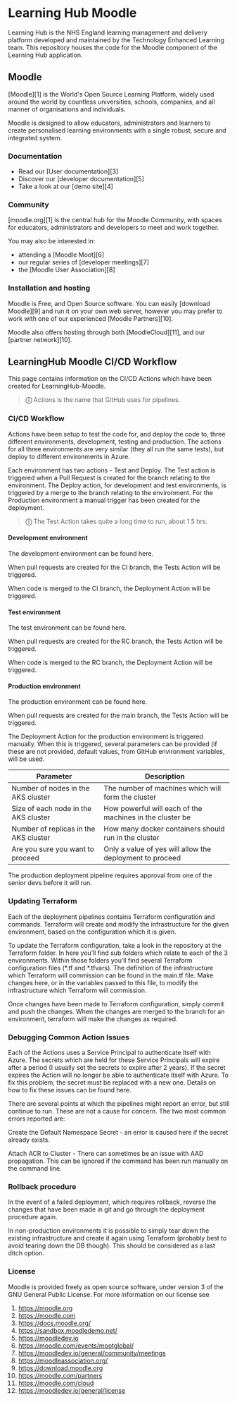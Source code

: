 # Learning Hub Moodle

Learning Hub is the NHS England learning management and delivery platform developed and maintained by the Technology Enhanced Learning team. This repository houses the code for the Moodle component of the Learning Hub application.

## Moodle

[Moodle][1] is the World's Open Source Learning Platform, widely used around the world by countless universities, schools, companies, and all manner of organisations and individuals.

Moodle is designed to allow educators, administrators and learners to create personalised learning environments with a single robust, secure and integrated system.

### Documentation

- Read our [User documentation][3]
- Discover our [developer documentation][5]
- Take a look at our [demo site][4]

### Community

[moodle.org][1] is the central hub for the Moodle Community, with spaces for educators, administrators and developers to meet and work together.

You may also be interested in:

- attending a [Moodle Moot][6]
- our regular series of [developer meetings][7]
- the [Moodle User Association][8]

### Installation and hosting

Moodle is Free, and Open Source software. You can easily [download Moodle][9] and run it on your own web server, however you may prefer to work with one of our experienced [Moodle Partners][10].

Moodle also offers hosting through both [MoodleCloud][11], and our [partner network][10].



## LearningHub Moodle CI/CD Workflow

This page contains information on the CI/CD Actions which have been created for LearningHub-Moodle.

> **&#9432;** Actions is the name that GitHub uses for pipelines.

### CI/CD Workflow
Actions have been setup to test the code for, and deploy the code to, three different environments, development, testing and production. The actions for all three environments are very similar (they all run the same tests), but deploy to different environments in Azure. 

Each environment has two actions - Test and Deploy. The Test action is triggered when a Pull Request is created for the branch relating to the environment. The Deploy action, for development and test environments, is triggered by a merge to the branch relating to the environment. For the Production environment a manual trigger has been created for the deployment.

> **&#9432;** The Test Action takes quite a long time to run, about 1.5 hrs.

#### Development environment
The development environment can be found here. 

When pull requests are created for the CI branch, the Tests Action will be triggered.

When code is merged to the CI branch, the Deployment Action will be triggered.

#### Test environment
The test environment can be found here.

When pull requests are created for the RC branch, the Tests Action will be triggered. 

When code is merged to the RC branch, the Deployment Action will be triggered.

#### Production environment
The production environment can be found here.

When pull requests are created for the main branch, the Tests Action will be triggered.

The Deployment Action for the production environment is triggered manually. When this is triggered, several parameters can be provided (if these are not provided, default values, from GitHub environment variables, will be used.

| Parameter | Description |
|-----------|-------------|
| Number of nodes in the AKS cluster | The number of machines which will form the cluster |
| Size of each node in the AKS cluster | How powerful will each of the machines in the cluster be |
| Number of replicas in the AKS cluster | How many docker containers should run in the cluster |
| Are you sure you want to proceed | Only a value of yes will allow the deployment to proceed |

The production deployment pipeline requires approval from one of the senior devs before it will run.

 

### Updating Terraform
Each of the deployment pipelines contains Terraform configuration and commands. Terraform will create and modify the infrastructure for the given environment, based on the configuration which it is given.

To update the Terraform configuration, take a look in the repository at the Terraform folder. In here you’ll find sub folders which relate to each of the 3 environments. Within those folders you’ll find several Terraform configuration files (*.tf and *.tfvars). The definition of the infrastructure which Terraform will commission can be found in the main.tf file. Make changes here, or in the variables passed to this file, to modify the infrastructure which Terraform will commission. 

Once changes have been made to Terraform configuration, simply commit and push the changes. When the changes are merged to the branch for an environment, terraform will make the changes as required.

### Debugging Common Action Issues
Each of the Actions uses a Service Principal to authenticate itself with Azure. The secrets which are held for these Service Principals will expire after a period (I usually set the secrets to expire after 2 years). If the secret expires the Action will no longer be able to authenticate itself with Azure. To fix this problem, the secret must be replaced with a new one. Details on how to fix these issues can be found here.

There are several points at which the pipelines might report an error, but still continue to run. These are not a cause for concern. The two most common errors reported are:

Create the Default Namespace Secret - an error is caused here if the secret already exists.

Attach ACR to Cluster - There can sometimes be an issue with AAD propagation. This can be ignored if the command has been run manually on the command line.

### Rollback procedure
In the event of a failed deployment, which requires rollback, reverse the changes that have been made in git and go through the deployment procedure again. 

In non-production environments it is possible to simply tear down the existing infrastructure and create it again using Terraform (probably best to avoid tearing down the DB though). This should be considered as a last ditch option. 

### License
Moodle is provided freely as open source software, under version 3 of the GNU General Public License. For more information on our license see

1. https://moodle.org
2. https://moodle.com
3. https://docs.moodle.org/
4. https://sandbox.moodledemo.net/
5. https://moodledev.io
6. https://moodle.com/events/mootglobal/
7. https://moodledev.io/general/community/meetings
8. https://moodleassociation.org/
9. https://download.moodle.org
10. https://moodle.com/partners
11. https://moodle.com/cloud
12. https://moodledev.io/general/license
